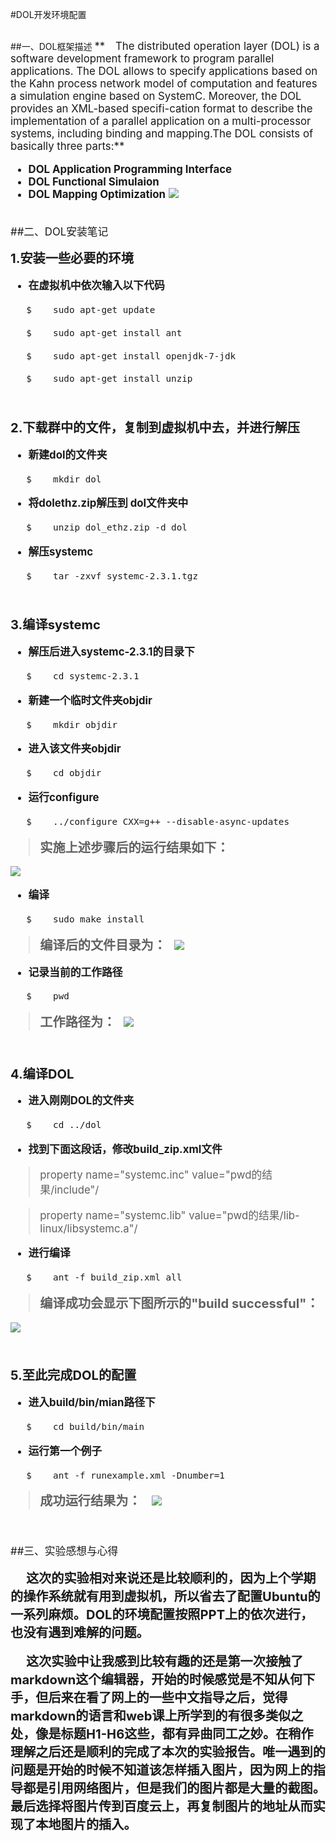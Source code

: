 #DOL开发环境配置


<br/>
##一、DOL框架描述

<big>
**&#8195;The distributed operation layer (DOL) is a software development framework to
program parallel applications. The DOL allows to specify applications based on 
the Kahn process network model of computation and features a simulation engine 
based on SystemC. Moreover, the DOL provides an XML-based specifi-cation format to 
describe the implementation of a parallel application on a multi-processor systems, 
including binding and mapping.The DOL consists of basically three parts:**

+ **DOL Application Programming Interface**
+ **DOL Functional Simulaion**
+ **DOL Mapping Optimization**
![](http://thumbnail0.baidupcs.com/thumbnail/a566f8f76666981593766cfd224dea7d?fid=2432703063-250528-809632490140110&time=1475830800&rt=sh&sign=FDTAER-DCb740ccc5511e5e8fedcff06b081203-OTnACekV4Fpi1%2Bkx3ipeLZTd8dg%3D&expires=2h&chkv=0&chkbd=0&chkpc=&dp-logid=3892116902&dp-callid=0&size=c850_u580&quality=100)

<br/>
##二、DOL安装笔记

**<big>1.安装一些必要的环境</big>**

+ **在虚拟机中依次输入以下代码**

&#8195;&#8194;`$	sudo apt-get update`

&#8195;&#8194;`$	sudo apt-get install ant`

&#8195;&#8194;`$ 	sudo apt-get install openjdk-7-jdk`

&#8195;&#8194;`$	sudo apt-get install unzip`

<br/>

**<big>2.下载群中的文件，复制到虚拟机中去，并进行解压</big>**

+ **新建dol的文件夹**

&#8195;&#8194;`$	mkdir dol`

+ **将dolethz.zip解压到 dol文件夹中**

&#8195;&#8194;`$	unzip dol_ethz.zip -d dol`

+ **解压systemc**

&#8195;&#8194;`$	tar -zxvf systemc-2.3.1.tgz`

<br/>

**<big>3.编译systemc</big>**

+ **解压后进入systemc-2.3.1的目录下**

&#8195;&#8194;`$	cd systemc-2.3.1`

+ **新建一个临时文件夹objdir**

&#8195;&#8194;`$	mkdir objdir`

+ **进入该文件夹objdir**

&#8195;&#8194;`$	cd objdir`

+ **运行configure**

&#8195;&#8194;`$	../configure CXX=g++ --disable-async-updates`

>**<big>实施上述步骤后的运行结果如下：</big>**

![](http://thumbnail0.baidupcs.com/thumbnail/bdc0984517463a2007773b1b9abf6b5f?fid=2432703063-250528-617882074405453&time=1475830800&rt=sh&sign=FDTAER-DCb740ccc5511e5e8fedcff06b081203-bH3LKt%2FX42iifF9xJLr6PgMKEcg%3D&expires=2h&chkv=0&chkbd=0&chkpc=&dp-logid=4058878637&dp-callid=0&size=c850_u580&quality=100)

+ **编译**

&#8195;&#8194;`$	sudo make install`

>**<big>编译后的文件目录为：</big>**
&#8194;![](http://thumbnail0.baidupcs.com/thumbnail/1c5eff87f2f3c2c8abe84badbd5df583?fid=2432703063-250528-547817748855617&time=1475834400&rt=sh&sign=FDTAER-DCb740ccc5511e5e8fedcff06b081203-DfF77evaVPnpEE8T4wKP6xTtPWc%3D&expires=2h&chkv=0&chkbd=0&chkpc=&dp-logid=4102961169&dp-callid=0&size=c850_u580&quality=100)

+ **记录当前的工作路径**

&#8195;&#8194;`$	pwd`

>**<big>工作路径为：</big>**
&#8194;![](http://thumbnail0.baidupcs.com/thumbnail/dc987ed4f899d741436d702ab8bf0e84?fid=2432703063-250528-874814689054139&time=1475834400&rt=sh&sign=FDTAER-DCb740ccc5511e5e8fedcff06b081203-nDrPjar%2FnC8UKIpyhEDnEu2Txf8%3D&expires=2h&chkv=0&chkbd=0&chkpc=&dp-logid=4121588629&dp-callid=0&size=c850_u580&quality=100)

<br/>

**<big>4.编译DOL</big>**

+ **进入刚刚DOL的文件夹**

&#8195;&#8194;`$	cd ../dol`

+ **找到下面这段话，修改build_zip.xml文件**
> property name="systemc.inc" value="pwd的结果/include"/

> property name="systemc.lib" value="pwd的结果/lib-linux/libsystemc.a"/

+ **进行编译**

&#8195;&#8194;`$	ant -f build_zip.xml all`

>**<big>编译成功会显示下图所示的"build successful"：</big>**

![](http://thumbnail0.baidupcs.com/thumbnail/5fc8f1a2d119c34923132b92cd924e0b?fid=2432703063-250528-511643621891890&time=1475834400&rt=sh&sign=FDTAER-DCb740ccc5511e5e8fedcff06b081203-Lc8m%2FGFsaQY4LgRqJ5%2Bg2ibSLDU%3D&expires=2h&chkv=0&chkbd=0&chkpc=&dp-logid=4187131035&dp-callid=0&size=c850_u580&quality=100)

<br/>

**<big>5.至此完成DOL的配置</big>**

+ **进入build/bin/mian路径下**

&#8195;&#8194;`$	cd build/bin/main`

+ **运行第一个例子**

&#8195;&#8194;`$	ant -f runexample.xml -Dnumber=1`

>**<big>成功运行结果为：</big>**
&#8194; ![](http://thumbnail0.baidupcs.com/thumbnail/af9d79ffa0c582c59e19dafd488caa87?fid=2432703063-250528-446576644530236&time=1475834400&rt=sh&sign=FDTAER-DCb740ccc5511e5e8fedcff06b081203-aBRNBvdICS%2F2h%2Bm5UztUM2QeTkc%3D&expires=2h&chkv=0&chkbd=0&chkpc=&dp-logid=4255233438&dp-callid=0&size=c850_u580&quality=100)

<br/>

##三、实验感想与心得

**<big>&#8195; 这次的实验相对来说还是比较顺利的，因为上个学期的操作系统就有用到虚拟机，所以省去了配置Ubuntu的一系列麻烦。DOL的环境配置按照PPT上的依次进行，也没有遇到难解的问题。</big>**


**<big>&#8195; 这次实验中让我感到比较有趣的还是第一次接触了markdown这个编辑器，开始的时候感觉是不知从何下手，但后来在看了网上的一些中文指导之后，觉得markdown的语言和web课上所学到的有很多类似之处，像是标题H1-H6这些，都有异曲同工之妙。在稍作理解之后还是顺利的完成了本次的实验报告。唯一遇到的问题是开始的时候不知道该怎样插入图片，因为网上的指导都是引用网络图片，但是我们的图片都是大量的截图。最后选择将图片传到百度云上，再复制图片的地址从而实现了本地图片的插入。</big>**
